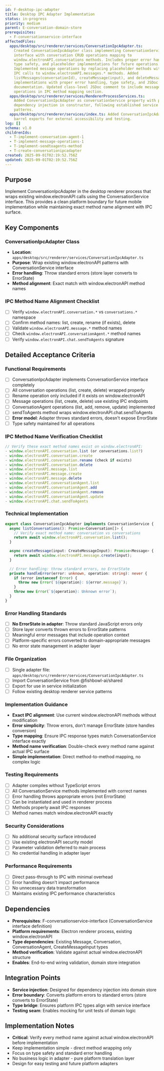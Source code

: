 ```yaml
---
id: F-desktop-ipc-adapter
title: Desktop IPC Adapter Implementation
status: in-progress
priority: medium
parent: E-conversation-domain-store
prerequisites:
  - F-conversationservice-interface
affectedFiles:
  apps/desktop/src/renderer/services/ConversationIpcAdapter.ts:
    Created ConversationIpcAdapter class implementing ConversationService
    interface with conversation CRUD operations mapping to
    window.electronAPI.conversations methods. Includes proper error handling,
    type safety, and placeholder implementations for future operations.;
    Implemented message operations by replacing placeholder methods with actual
    IPC calls to window.electronAPI.messages.* methods. Added
    listMessages(conversationId), createMessage(input), and deleteMessage(id)
    implementations with proper error handling, type safety, and JSDoc
    documentation. Updated class-level JSDoc comment to include message
    operations in IPC method mapping section.
  apps/desktop/src/renderer/services/RendererProcessServices.ts:
    Added ConversationIpcAdapter as conversationService property with proper
    dependency injection in constructor, following established service container
    patterns.
  apps/desktop/src/renderer/services/index.ts: Added ConversationIpcAdapter to
    barrel exports for external accessibility and testing.
log: []
schema: v1.0
childrenIds:
  - T-implement-conversation-agent-1
  - T-implement-message-operations-1
  - T-implement-sendtoagents-method
  - T-create-conversationipcadapter
created: 2025-09-01T02:19:52.756Z
updated: 2025-09-01T02:19:52.756Z
---
```


## Purpose

Implement ConversationIpcAdapter in the desktop renderer process that wraps existing window.electronAPI calls using the ConversationService interface. This provides a clean platform boundary for future mobile implementation while maintaining exact method name alignment with IPC surface.

## Key Components

### ConversationIpcAdapter Class

- **Location**: `apps/desktop/src/renderer/services/ConversationIpcAdapter.ts`
- **Purpose**: Wrap existing window.electronAPI patterns with ConversationService interface
- **Error handling**: Throw standard errors (store layer converts to ErrorState)
- **Method alignment**: Exact match with window.electronAPI method names

### IPC Method Name Alignment Checklist

- [ ] Verify `window.electronAPI.conversation.*` vs `conversations.*` namespace
- [ ] Confirm method names: list, create, rename (if exists), delete
- [ ] Validate `window.electronAPI.message.*` method names
- [ ] Check `window.electronAPI.conversationAgent.*` method names
- [ ] Verify `window.electronAPI.chat.sendToAgents` signature

## Detailed Acceptance Criteria

### Functional Requirements

- [ ] ConversationIpcAdapter implements ConversationService interface completely
- [ ] All conversation operations (list, create, delete) wrapped properly
- [ ] Rename operation only included if it exists on window.electronAPI
- [ ] Message operations (list, create, delete) use existing IPC endpoints
- [ ] ConversationAgent operations (list, add, remove, update) implemented
- [ ] sendToAgents method wraps window.electronAPI.chat.sendToAgents
- [ ] **Error model**: Adapter throws standard errors, doesn't expose ErrorState
- [ ] Type safety maintained for all operations

### IPC Method Name Verification Checklist

```typescript
// Verify these exact method names exist on window.electronAPI:
- window.electronAPI.conversation.list (or conversations.list?)
- window.electronAPI.conversation.create
- window.electronAPI.conversation.rename (check if exists)
- window.electronAPI.conversation.delete
- window.electronAPI.message.list
- window.electronAPI.message.create
- window.electronAPI.message.delete
- window.electronAPI.conversationAgent.list
- window.electronAPI.conversationAgent.add
- window.electronAPI.conversationAgent.remove
- window.electronAPI.conversationAgent.update
- window.electronAPI.chat.sendToAgents
```

### Technical Implementation

```typescript
export class ConversationIpcAdapter implements ConversationService {
  async listConversations(): Promise<Conversation[]> {
    // Verify exact method name: conversation vs conversations
    return await window.electronAPI.conversation.list();
  }

  async createMessage(input: CreateMessageInput): Promise<Message> {
    return await window.electronAPI.message.create(input);
  }

  // Error handling: throw standard errors, no ErrorState
  private handleError(error: unknown, operation: string): never {
    if (error instanceof Error) {
      throw new Error(`${operation}: ${error.message}`);
    }
    throw new Error(`${operation}: Unknown error`);
  }
}
```

### Error Handling Standards

- [ ] **No ErrorState in adapter**: Throw standard JavaScript errors only
- [ ] Store layer converts thrown errors to ErrorState patterns
- [ ] Meaningful error messages that include operation context
- [ ] Platform-specific errors converted to domain-appropriate messages
- [ ] No error state management in adapter layer

### File Organization

- [ ] Single adapter file: `apps/desktop/src/renderer/services/ConversationIpcAdapter.ts`
- [ ] Import ConversationService from @fishbowl-ai/shared
- [ ] Export for use in service initialization
- [ ] Follow existing desktop renderer service patterns

### Implementation Guidance

- **Exact IPC alignment**: Use current window.electronAPI methods without modification
- **Error simplicity**: Throw errors, don't manage ErrorState (store handles conversion)
- **Type mapping**: Ensure IPC response types match ConversationService interface exactly
- **Method name verification**: Double-check every method name against actual IPC surface
- **Simple implementation**: Direct method-to-method mapping, no complex logic

### Testing Requirements

- [ ] Adapter compiles without TypeScript errors
- [ ] All ConversationService methods implemented with correct names
- [ ] Error handling throws appropriate errors (not ErrorState)
- [ ] Can be instantiated and used in renderer process
- [ ] Methods properly await IPC responses
- [ ] Method names match window.electronAPI exactly

### Security Considerations

- [ ] No additional security surface introduced
- [ ] Use existing electronAPI security model
- [ ] Parameter validation deferred to main process
- [ ] No credential handling in adapter layer

### Performance Requirements

- [ ] Direct pass-through to IPC with minimal overhead
- [ ] Error handling doesn't impact performance
- [ ] No unnecessary data transformation
- [ ] Maintains existing IPC performance characteristics

## Dependencies

- **Prerequisites**: F-conversationservice-interface (ConversationService interface definition)
- **Platform requirements**: Electron renderer process, existing window.electronAPI
- **Type dependencies**: Existing Message, Conversation, ConversationAgent, CreateMessageInput types
- **Method verification**: Validate against actual window.electronAPI structure
- **Enables**: End-to-end wiring validation, domain store integration

## Integration Points

- **Service injection**: Designed for dependency injection into domain store
- **Error boundary**: Converts platform errors to standard errors (store converts to ErrorState)
- **Type bridge**: Ensures platform IPC types align with service interface
- **Testing seam**: Enables mocking for unit tests of domain logic

## Implementation Notes

- **Critical**: Verify every method name against actual window.electronAPI before implementation
- Keep implementation simple - direct method wrapping only
- Focus on type safety and standard error handling
- No business logic in adapter - pure platform translation layer
- Design for easy testing and future platform adapters
